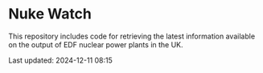 # Nuke Watch

This repository includes code for retrieving the latest information available on the output of EDF nuclear power plants in the UK.

Last updated: 2024-12-11 08:15